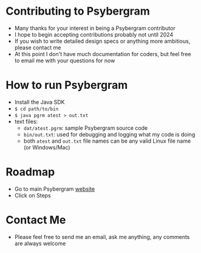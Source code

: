 # Contributing to Psybergram
* Many thanks for your interest in being a Psybergram contributor
* I hope to begin accepting contributions probably not until 2024
* If you wish to write detailed design specs or anything more ambitious, please contact me
* At this point I don't have much documentation for coders, but feel free to email me with your questions for now
# How to run Psybergram
* Install the Java SDK
* `$ cd path/to/bin`
* `$ java pgrm atest > out.txt`
* text files:
  * `dat/atest.pgrm`: sample Psybergram source code
  * `bin/out.txt`: used for debugging and logging what my code is doing
  * both `atest` and `out.txt` file names can be any valid Linux file name (or Windows/Mac)
# Roadmap
* Go to main Psybergram [website](http://psybervillage.com)
* Click on Steps
# Contact Me
* Please feel free to send me an email, ask me anything, any comments are always welcome
